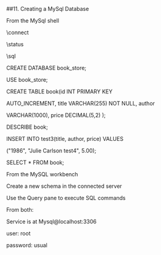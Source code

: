 ##11.  Creating a MySql Database

From the MySql shell

\connect

\status

\sql

CREATE DATABASE book_store;

USE book_store;

CREATE TABLE book(id INT PRIMARY KEY 

AUTO_INCREMENT, title VARCHAR(255) NOT NULL, author 

VARCHAR(1000), price DECIMAL(5,2) );

DESCRIBE book;

INSERT INTO test3(title, author, price) VALUES 

("1986", "Julie Carlson test4", 5.00);

SELECT * FROM book;


From the MySQL workbench

Create a new schema in the connected server

Use the Query pane to execute SQL commands


From both:

Service is at Mysql@localhost:3306

user:  root

password:  usual

